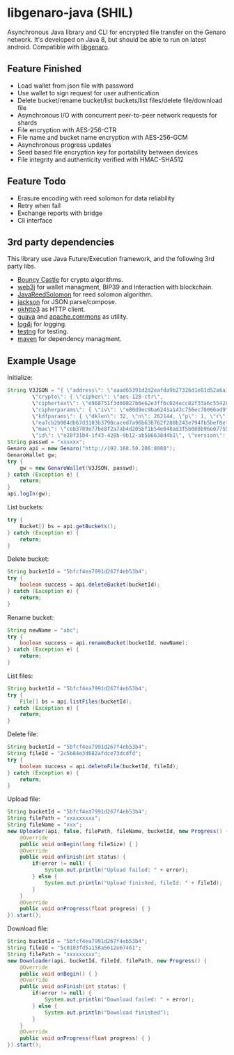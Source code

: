 # libgenaro-java (SHIL)

Asynchronous Java library and CLI for encrypted file transfer on the Genaro network. It's developed on Java 8, but should be able to run on latest android. Compatible with [libgenaro](https://github.com/GenaroNetwork/libgenaro).

## Feature Finished

- Load wallet from json file with password
- Use wallet to sign request for user authentication
- Delete bucket/rename bucket/list buckets/list files/delete file/download file
- Asynchronous I/O with concurrent peer-to-peer network requests for shards
- File encryption with AES-256-CTR
- File name and bucket name encryption with AES-256-GCM
- Asynchronous progress updates
- Seed based file encryption key for portability between devices
- File integrity and authenticity verified with HMAC-SHA512

## Feature Todo

- Erasure encoding with reed solomon for data reliability
- Retry when fail
- Exchange reports with bridge
- Cli interface

## 3rd party dependencies

This library use Java Future/Execution framework, and the following 3rd party libs.

- [Bouncy Castle](https://www.bouncycastle.org/java.html) for crypto algorithms.
- [web3j](https://github.com/web3j/web3j) for wallet managment, BIP39 and Interaction with blockchain.
- [JavaReedSolomon](https://github.com/Backblaze/JavaReedSolomon) for reed solomon algorithm.
- [jackson](https://github.com/FasterXML/jackson) for JSON parse/compose.
- [okhttp3](https://github.com/square/okhttp) as HTTP client.
- [guava](https://github.com/google/guava) and [apache.commons](https://commons.apache.org/) as utility.
- [log4j](https://logging.apache.org/log4j) for logging.
- [testng](https://testng.org/doc/index.html) for testing.
- [maven](https://maven.apache.org/) for dependency managment.

## Example Usage

Initialize:

```java
String V3JSON = "{ \"address\": \"aaad65391d2d2eafda9b27326d1e81d52a6a3dc8\",
        \"crypto\": { \"cipher\": \"aes-128-ctr\",
        \"ciphertext\": \"e968751f3d60827b6e62e3ff6c024ecc82f33a6c55428be33249c83edba444ca\",
        \"cipherparams\": { \"iv\": \"e80d9ec9ba6241a143c756ec78066ad9\" }, \"kdf\": \"scrypt\",
        \"kdfparams\": { \"dklen\": 32, \"n\": 262144, \"p\": 1, \"r\": 8, \"salt\":
        \"ea7cb2b004db67d3103b3790caced7a96b636762f280b243e794fb5bef8ef74b\" },
        \"mac\": \"ceb3789e77be8f2a7ab4d205bf1b54e048ad3f5b080b96e07759de7442e050d2\" },
        \"id\": \"e28f31b4-1f43-428b-9b12-ab586638d4b1\", \"version\": 3 }";
String passwd = "xxxxxx";
Genaro api = new Genaro("http://192.168.50.206:8080");
GenaroWallet gw;
try {
    gw = new GenaroWallet(V3JSON, passwd);
} catch (Exception e) {
    return;
}
api.logIn(gw);
```

List buckets:

```java
try {
    Bucket[] bs = api.getBuckets();
} catch (Exception e) {
    return;
}
```

Delete bucket:

```java
String bucketId = "5bfcf4ea7991d267f4eb53b4";
try {
    boolean success = api.deleteBucket(bucketId);
} catch (Exception e) {
    return;
}
```

Rename bucket:

```java
String newName = "abc";
try {
    boolean success = api.renameBucket(bucketId, newName);
} catch (Exception e) {
    return;
}
```

List files:

```java
String bucketId = "5bfcf4ea7991d267f4eb53b4";
try {
    File[] bs = api.listFiles(bucketId);
} catch (Exception e) {
    return;
}
```

Delete file:

```java
String bucketId = "5bfcf4ea7991d267f4eb53b4";
String fileId = "2c5b84e3d682afdce73dcdfd";
try {
    boolean success = api.deleteFile(bucketId, fileId);
} catch (Exception e) {
    return;
}
```

Upload file:

```java
String bucketId = "5bfcf4ea7991d267f4eb53b4";
String filePath = "xxxxxxxxx";
String fileName = "xxx";
new Uploader(api, false, filePath, fileName, bucketId, new Progress() {
    @Override
    public void onBegin(long fileSize) { }
    @Override
    public void onFinish(int status) {
        if(error != null) {
            System.out.println("Upload failed: " + error);
        } else {
            System.out.println("Upload finished, fileId: " + fileId);
        }
    }
    @Override
    public void onProgress(float progress) { }
}).start();
```

Download file:

```java
String bucketId = "5bfcf4ea7991d267f4eb53b4";
String fileId = "5c0103fd5a158a5612e67461";
String filePath = "xxxxxxxxx";
new Downloader(api, bucketId, fileId, filePath, new Progress() {
    @Override
    public void onBegin() { }
    @Override
    public void onFinish(int status) {
        if(error != null) {
            System.out.println("Download failed: " + error);
        } else {
            System.out.println("Download finished");
        }
    }
    @Override
    public void onProgress(float progress) { }
}).start();
```
